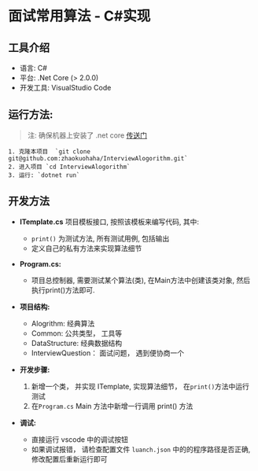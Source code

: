 # 面试常用算法 - C#实现

## 工具介绍
* 语言: C# 
* 平台: .Net Core (> 2.0.0)
* 开发工具: VisualStudio Code

## 运行方法: 

> 注: 确保机器上安装了 .net core [传送门](https://www.microsoft.com/net/core#windowscmd)

    1. 克隆本项目  `git clone git@github.com:zhaokuohaha/InterviewAlogorithm.git`
    2. 进入项目 `cd InterviewAlogorithm`
    3. 运行: `dotnet run`

## 开发方法

* **ITemplate.cs** 项目模板接口, 按照该模板来编写代码, 其中:
    * `print()` 为测试方法, 所有测试用例, 包括输出
    * 定义自己的私有方法来实现算法细节
    
* **Program.cs:** 
    * 项目总控制器, 需要测试某个算法(类), 在Main方法中创建该类对象, 然后执行print()方法即可.

* **项目结构:**
    * Alogrithm: 经典算法
    * Common: 公共类型， 工具等
    * DataStructure: 经典数据结构
    * InterviewQuestion： 面试问题， 遇到便协商一个

* **开发步骤:**
    1. 新增一个类， 并实现 ITemplate, 实现算法细节， 在`print()`方法中运行测试
    2. 在`Program.cs` Main 方法中新增一行调用 print() 方法

* **调试:**
    * 直接运行 vscode 中的调试按钮
    * 如果调试报错， 请检查配置文件 `luanch.json` 中的的程序路径是否正确, 修改配置后重新运行即可
